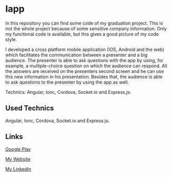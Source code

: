 # Iapp
In this repository you can find some code of my graduation project. 
This is not the whole project because of some sensitive company information.
Only my functional code is available, but this gives a good picture of my code style.

I developed a cross platform mobile application (IOS, Android and the web) which facilitates the communication between a presenter and a big audience. 
The presenter is able to ask questions with the app by using, for example, a multiple-choice question on which the audience can respond. 
All the answers are received on the presenters second screen and he can use this new information in his presentation. Besides that, the audience is able to ask questions to the presenter by using the app as well.

Technics: Angular, Ionc, Cordova, Socket.io and Express.js.

## Used Technics
Angular, Ionc, Cordova, Socket.io and Express.js.

## Links
[Google Play](https://play.google.com/store/apps/details?id=storytemple.iapp&hl=nl)

[My Website](https://roamersoft.com)

[My LinkedIn](https://www.linkedin.com/in/gerritsenb/)


